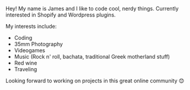 Hey! My name is James and I like to code cool, nerdy things. Currently interested in Shopify and Wordpress plugins.

My interests include:
- Coding
- 35mm Photography
- Videogames
- Music (Rock n' roll, bachata, traditional Greek motherland stuff)
- Red wine
- Traveling

Looking forward to working on projects in this great online community :blush:
